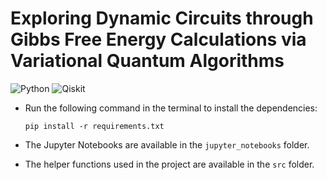 # Exploring Dynamic Circuits through Gibbs Free Energy Calculations via Variational Quantum Algorithms

![Python](https://img.shields.io/badge/Python-3.12.10-blue.svg) ![Qiskit](https://img.shields.io/badge/Qiskit-1.1.0-green)   

- Run the following command in the terminal to install the dependencies:
  
   ```pip install -r requirements.txt```
- The Jupyter Notebooks are available in the `jupyter_notebooks` folder.
- The helper functions used in the project are available in the `src` folder.
